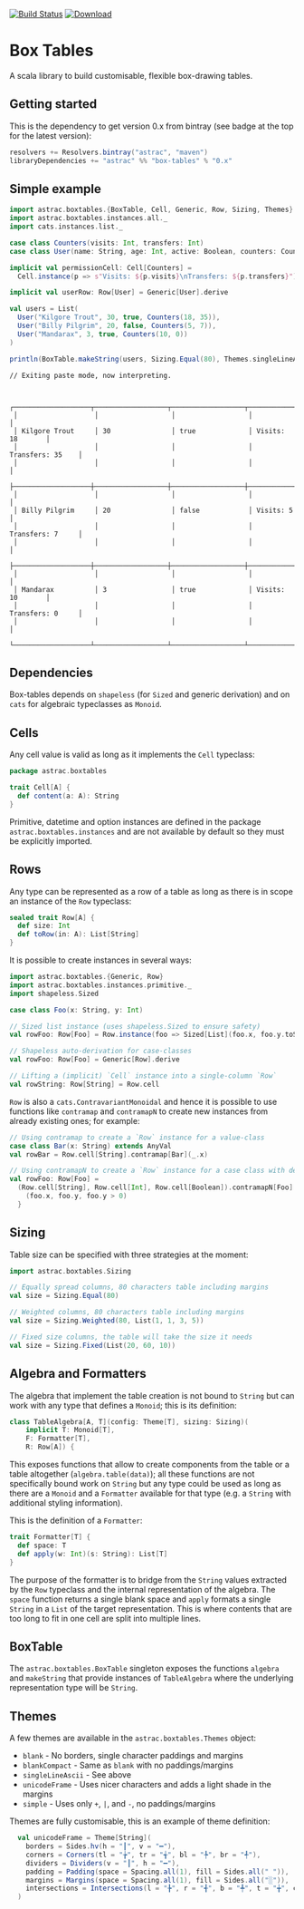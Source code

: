 [![Build Status](https://travis-ci.org/Astrac/box-tables.svg?branch=master)](https://travis-ci.org/Astrac/box-tables) [![Download](https://api.bintray.com/packages/astrac/maven/box-tables/images/download.svg)](https://bintray.com/astrac/maven/box-tables/_latestVersion)

# Box Tables

A scala library to build customisable, flexible box-drawing tables.

## Getting started

This is the dependency to get version 0.x from bintray (see badge at the top for the latest version):

```scala
resolvers += Resolvers.bintray("astrac", "maven")
libraryDependencies += "astrac" %% "box-tables" % "0.x"
```

## Simple example

```scala
import astrac.boxtables.{BoxTable, Cell, Generic, Row, Sizing, Themes}
import astrac.boxtables.instances.all._
import cats.instances.list._

case class Counters(visits: Int, transfers: Int)
case class User(name: String, age: Int, active: Boolean, counters: Counters)

implicit val permissionCell: Cell[Counters] =
  Cell.instance(p => s"Visits: ${p.visits}\nTransfers: ${p.transfers}")

implicit val userRow: Row[User] = Generic[User].derive

val users = List(
  User("Kilgore Trout", 30, true, Counters(18, 35)),
  User("Billy Pilgrim", 20, false, Counters(5, 7)),
  User("Mandarax", 3, true, Counters(10, 0))
)

println(BoxTable.makeString(users, Sizing.Equal(80), Themes.singleLineAscii))

```

```
// Exiting paste mode, now interpreting.


 ┌───────────────────┬──────────────────┬──────────────────┬──────────────────┐
 │                   │                  │                  │                  │
 │ Kilgore Trout     │ 30               │ true             │ Visits: 18       │
 │                   │                  │                  │ Transfers: 35    │
 │                   │                  │                  │                  │
 ├───────────────────┼──────────────────┼──────────────────┼──────────────────┤
 │                   │                  │                  │                  │
 │ Billy Pilgrim     │ 20               │ false            │ Visits: 5        │
 │                   │                  │                  │ Transfers: 7     │
 │                   │                  │                  │                  │
 ├───────────────────┼──────────────────┼──────────────────┼──────────────────┤
 │                   │                  │                  │                  │
 │ Mandarax          │ 3                │ true             │ Visits: 10       │
 │                   │                  │                  │ Transfers: 0     │
 │                   │                  │                  │                  │
 └───────────────────┴──────────────────┴──────────────────┴──────────────────┘
```

## Dependencies

Box-tables depends on `shapeless` (for `Sized` and generic derivation) and on `cats`
for algebraic typeclasses as `Monoid`.

## Cells

Any cell value is valid as long as it implements the `Cell` typeclass:

```scala
package astrac.boxtables

trait Cell[A] {
  def content(a: A): String
}
```

Primitive, datetime and option instances are defined in the package `astrac.boxtables.instances`
and are not available by default so they must be explicitly imported.

## Rows

Any type can be represented as a row of a table as long as there is in scope an instance of the `Row` typeclass:

```scala
sealed trait Row[A] {
  def size: Int
  def toRow(in: A): List[String]
}
```

It is possible to create instances in several ways:

```scala
import astrac.boxtables.{Generic, Row}
import astrac.boxtables.instances.primitive._
import shapeless.Sized

case class Foo(x: String, y: Int)

// Sized list instance (uses shapeless.Sized to ensure safety)
val rowFoo: Row[Foo] = Row.instance(foo => Sized[List](foo.x, foo.y.toString))

// Shapeless auto-derivation for case-classes
val rowFoo: Row[Foo] = Generic[Row].derive

// Lifting a (implicit) `Cell` instance into a single-column `Row`
val rowString: Row[String] = Row.cell
```

`Row` is also a `cats.ContravariantMonoidal` and hence it is possible to use functions like `contramap`
and `contramapN` to create new instances from already existing ones; for example:

```scala
// Using contramap to create a `Row` instance for a value-class
case class Bar(x: String) extends AnyVal
val rowBar = Row.cell[String].contramap[Bar](_.x)

// Using contramapN to create a `Row` instance for a case class with derived fields
val rowFoo: Row[Foo] =
  (Row.cell[String], Row.cell[Int], Row.cell[Boolean]).contramapN[Foo] { foo =>
    (foo.x, foo.y, foo.y > 0)
  }
```

## Sizing

Table size can be specified with three strategies at the moment:

```scala
import astrac.boxtables.Sizing

// Equally spread columns, 80 characters table including margins
val size = Sizing.Equal(80)

// Weighted columns, 80 characters table including margins
val size = Sizing.Weighted(80, List(1, 1, 3, 5))

// Fixed size columns, the table will take the size it needs
val size = Sizing.Fixed(List(20, 60, 10))
```

## Algebra and Formatters

The algebra that implement the table creation is not bound to `String` but can work with any type that defines a `Monoid`;
this is its definition:

```scala
class TableAlgebra[A, T](config: Theme[T], sizing: Sizing)(
    implicit T: Monoid[T],
    F: Formatter[T],
    R: Row[A]) {
```

This exposes functions that allow to create components from the table or a table altogether (`algebra.table(data)`);
all these functions are not specifically bound work on `String` but any type could be used as long as there are a `Monoid`
and a `Formatter` available for that type (e.g. a `String` with additional styling information).

This is the definition of a `Formatter`:

```scala
trait Formatter[T] {
  def space: T
  def apply(w: Int)(s: String): List[T]
}
```

The purpose of the formatter is to bridge from the `String` values extracted by the `Row` typeclass and the internal
representation of the algebra. The `space` function returns a single blank space and `apply` formats a single `String`
in a `List` of the target representation. This is where contents that are too long to fit in one cell are split into
multiple lines.

## BoxTable

The `astrac.boxtables.BoxTable` singleton exposes the functions `algebra` and `makeString` that provide instances
of `TableAlgebra` where the underlying representation type will be `String`.

## Themes

A few themes are available in the `astrac.boxtables.Themes` object:

* `blank` - No borders, single character paddings and margins
* `blankCompact` - Same as `blank` with no paddings/margins
* `singleLineAscii` - See above
* `unicodeFrame` - Uses nicer characters and adds a light shade in the margins
* `simple` - Uses only `+`, `|`, and `-`, no paddings/margins

Themes are fully customisable, this is an example of theme definition:

```scala
  val unicodeFrame = Theme[String](
    borders = Sides.hv(h = "┃", v = "━"),
    corners = Corners(tl = "╆", tr = "╅", bl = "╄", br = "╃"),
    dividers = Dividers(v = "┃", h = "━"),
    padding = Padding(space = Spacing.all(1), fill = Sides.all(" ")),
    margins = Margins(space = Spacing.all(1), fill = Sides.all("░")),
    intersections = Intersections(l = "╊", r = "╉", b = "╇", t = "╈", c = "╋")
  )
```
